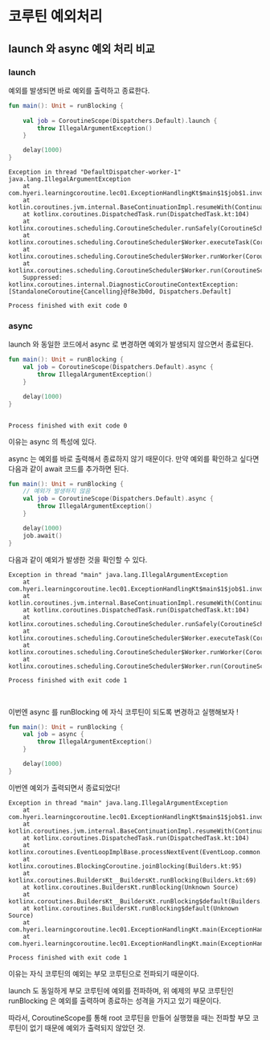 # 코루틴 예외처리

## launch 와 async 예외 처리 비교

### launch

예외를 발생되면 바로 예외를 출력하고 종료한다.

```kotlin
fun main(): Unit = runBlocking {
    
    val job = CoroutineScope(Dispatchers.Default).launch {
        throw IllegalArgumentException()
    }

    delay(1000)
}
```

```
Exception in thread "DefaultDispatcher-worker-1" java.lang.IllegalArgumentException
	at com.hyeri.learningcoroutine.lec01.ExceptionHandlingKt$main$1$job$1.invokeSuspend(ExceptionHandling.kt:7)
	at kotlin.coroutines.jvm.internal.BaseContinuationImpl.resumeWith(ContinuationImpl.kt:33)
	at kotlinx.coroutines.DispatchedTask.run(DispatchedTask.kt:104)
	at kotlinx.coroutines.scheduling.CoroutineScheduler.runSafely(CoroutineScheduler.kt:584)
	at kotlinx.coroutines.scheduling.CoroutineScheduler$Worker.executeTask(CoroutineScheduler.kt:811)
	at kotlinx.coroutines.scheduling.CoroutineScheduler$Worker.runWorker(CoroutineScheduler.kt:715)
	at kotlinx.coroutines.scheduling.CoroutineScheduler$Worker.run(CoroutineScheduler.kt:702)
	Suppressed: kotlinx.coroutines.internal.DiagnosticCoroutineContextException: [StandaloneCoroutine{Cancelling}@f8e3b0d, Dispatchers.Default]

Process finished with exit code 0
```


### async

launch 와 동일한 코드에서 async 로 변경하면 예외가 발생되지 않으면서 종료된다.

```kotlin
fun main(): Unit = runBlocking {
    val job = CoroutineScope(Dispatchers.Default).async {
        throw IllegalArgumentException()
    }

    delay(1000)
}
```

```

Process finished with exit code 0
```

이유는 async 의 특성에 있다.

async 는 예외를 바로 출력해서 종료하지 않기 때문이다. 
만약 예외를 확인하고 싶다면 다음과 같이 await 코드를 추가하면 된다.

```kotlin
fun main(): Unit = runBlocking {
    // 예외가 발생하지 않음
    val job = CoroutineScope(Dispatchers.Default).async {
        throw IllegalArgumentException()
    }

    delay(1000)
    job.await()
}
```

다음과 같이 예외가 발생한 것을 확인할 수 있다.
```
Exception in thread "main" java.lang.IllegalArgumentException
	at com.hyeri.learningcoroutine.lec01.ExceptionHandlingKt$main$1$job$1.invokeSuspend(ExceptionHandling.kt:13)
	at kotlin.coroutines.jvm.internal.BaseContinuationImpl.resumeWith(ContinuationImpl.kt:33)
	at kotlinx.coroutines.DispatchedTask.run(DispatchedTask.kt:104)
	at kotlinx.coroutines.scheduling.CoroutineScheduler.runSafely(CoroutineScheduler.kt:584)
	at kotlinx.coroutines.scheduling.CoroutineScheduler$Worker.executeTask(CoroutineScheduler.kt:811)
	at kotlinx.coroutines.scheduling.CoroutineScheduler$Worker.runWorker(CoroutineScheduler.kt:715)
	at kotlinx.coroutines.scheduling.CoroutineScheduler$Worker.run(CoroutineScheduler.kt:702)

Process finished with exit code 1
```

<br />

이번엔 async 를 runBlocking 에 자식 코루틴이 되도록 변경하고 실행해보자 !

```kotlin
fun main(): Unit = runBlocking {
    val job = async {
        throw IllegalArgumentException()
    }

    delay(1000)
}
```

이번엔 예외가 출력되면서 종료되었다!

```
Exception in thread "main" java.lang.IllegalArgumentException
	at com.hyeri.learningcoroutine.lec01.ExceptionHandlingKt$main$1$job$1.invokeSuspend(ExceptionHandling.kt:17)
	at kotlin.coroutines.jvm.internal.BaseContinuationImpl.resumeWith(ContinuationImpl.kt:33)
	at kotlinx.coroutines.DispatchedTask.run(DispatchedTask.kt:104)
	at kotlinx.coroutines.EventLoopImplBase.processNextEvent(EventLoop.common.kt:277)
	at kotlinx.coroutines.BlockingCoroutine.joinBlocking(Builders.kt:95)
	at kotlinx.coroutines.BuildersKt__BuildersKt.runBlocking(Builders.kt:69)
	at kotlinx.coroutines.BuildersKt.runBlocking(Unknown Source)
	at kotlinx.coroutines.BuildersKt__BuildersKt.runBlocking$default(Builders.kt:48)
	at kotlinx.coroutines.BuildersKt.runBlocking$default(Unknown Source)
	at com.hyeri.learningcoroutine.lec01.ExceptionHandlingKt.main(ExceptionHandling.kt:5)
	at com.hyeri.learningcoroutine.lec01.ExceptionHandlingKt.main(ExceptionHandling.kt)

Process finished with exit code 1
```

이유는 자식 코루틴의 예외는 부모 코루틴으로 전파되기 때문이다.

launch 도 동일하게 부모 코루틴에 예외를 전파하며, 
위 예제의 부모 코루틴인 runBlocking 은 예외를 출력하며 종료하는 성격을 가지고 있기 때문이다.

따라서, CoroutineScope를 통해 root 코루틴을 만들어 실행했을 때는 전파할 부모 코루틴이 없기 때문에 예외가 출력되지 않았던 것.

